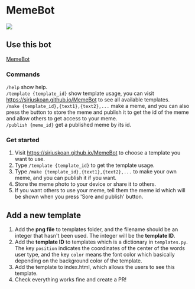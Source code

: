 # MemeBot
![](https://img.shields.io/badge/running-false-red)
## Use this bot
[MemeBot](https://t.me/make_meme_bot)  
### Commands
`/help` show help.  
`/template {template_id}` show template usage, you can visit https://siriuskoan.github.io/MemeBot to see all available templates.  
`/make {template_id},{text1},{text2},...` make a meme, and you can also press the button to store the meme and publish it to get the id of the meme and allow others to get access to your meme.  
`/publish {meme_id}` get a published meme by its id.  

### Get started
1. Visit https://siriuskoan.github.io/MemeBot to choose a template you want to use.
2. Type `/template {template_id}` to get the template usage.
3. Type `/make {template_id},{text1},{text2},...` to make your own meme, and you can publish it if you want.
4. Store the meme photo to your device or share it to others.
5. If you want others to use your meme, tell them the meme id which will be shown when you press 'Sore and publish' button.

## Add a new template
1. Add the **png file** to templates folder, and the filename should be an integer that hasn't been used. The integer will be the **template ID**.
2. Add the **template ID** to templates which is a dictionary in `templates.py`. The key `position` indicates the coordinates of the center of the words user type, and the key `color` means the font color which basically depending on the background color of the template.
3. Add the template to index.html, which allows the users to see this template.
4. Check everything works fine and create a PR!